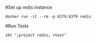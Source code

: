 #Set up redis instance
```shell
docker run -it --rm -p 6379:6379 redis
```

#Run Tests
```shell
sbt ";project redis; +test"
```
